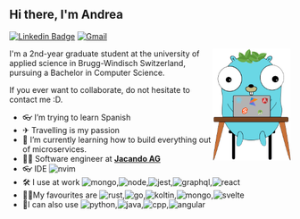 ## Hi there, I'm Andrea

[![Linkedin Badge](https://img.shields.io/badge/Andrea_Mangione-1da1F2?style=flat&logo=Linkedin)](https://www.linkedin.com/in/andrea-mangione-592902156/ "Connect on LinkedIn")
[![Gmail](https://img.shields.io/badge/andrea@mangione.dev-D14836?style=flat&logo=gmail&logoColor=white)](mailto:andrea@mangione.dev )


<a href="https://andrea.mangione.dev/">
<img src="./stack.png" alt="My Stack" align="right" height="200"/>
</a>
I'm a 2nd-year graduate student at the university of applied science in Brugg-Windisch Switzerland, pursuing a Bachelor in Computer Science.

If you ever want to collaborate, do not hesitate to contact me :D.

- 👓 I’m trying to learn Spanish
- ✈ Travelling is my passion
- 🌱 I’m currently learning how to build everything out of microservices.
- 👨‍💻 Software engineer at **[Jacando AG](https://www.jacando.com/en/)**
- 👓 IDE <img src="https://img.shields.io/badge/NeoVim-%2357A143.svg?&style=for-the-badge&logo=neovim&logoColor=white" alt="nvim" height="13"/>
- 🛠 I use at work <img src="https://img.shields.io/badge/MongoDB-4EA94B?style=for-the-badge&logo=mongodb&logoColor=white" alt="mongo" height="13"/>,<img src="https://img.shields.io/badge/Node.js-339933?style=for-the-badge&logo=nodedotjs&logoColor=white" alt="node" height="13"/>,<img src="https://img.shields.io/badge/Jest-C21325?style=for-the-badge&logo=jest&logoColor=white" alt="jest" height="13"/>,<img src="https://img.shields.io/badge/GraphQl-E10098?style=for-the-badge&logo=graphql&logoColor=white" alt="graphql" height="13"/>,<img src="https://img.shields.io/badge/React-20232A?style=for-the-badge&logo=react&logoColor=61DAFB" alt="react" height="13"/>
- 🐱‍🏍My favourites are <img src="https://img.shields.io/badge/rust-%23000000.svg?style=for-the-badge&logo=rust&logoColor=white" alt="rust" height="13"/>,<img src="https://img.shields.io/badge/Go-00ADD8?style=for-the-badge&logo=go&logoColor=white" alt="go" height="13"/>,<img src="https://img.shields.io/badge/kotlin-%237F52FF.svg?style=for-the-badge&logo=kotlin&logoColor=white" alt="koltin" height="13"/>,<img src="https://img.shields.io/badge/MongoDB-4EA94B?style=for-the-badge&logo=mongodb&logoColor=white" alt="mongo" height="13"/>,<img src="https://img.shields.io/badge/svelte-%23f1413d.svg?style=for-the-badge&logo=svelte&logoColor=white" alt="svelte" height="13"/>
- 🧨I can also use <img src="https://img.shields.io/badge/Python-3776AB?style=for-the-badge&logo=python&logoColor=white" alt="python" height="13"/>,<img src="https://img.shields.io/badge/Java-ED8B00?style=for-the-badge&logo=java&logoColor=white" alt="java" height="13"/>,<img src="https://img.shields.io/badge/c++-%2300599C.svg?style=for-the-badge&logo=c%2B%2B&logoColor=white" alt="cpp" height="13"/>,<img src="https://img.shields.io/badge/Angular-DD0031?style=for-the-badge&logo=angular&logoColor=white" alt="angular" height="13"/>

